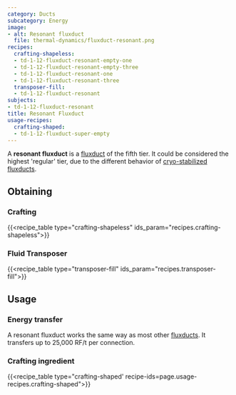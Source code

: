 ```yaml
---
category: Ducts
subcategory: Energy
image:
- alt: Resonant fluxduct
  file: thermal-dynamics/fluxduct-resonant.png
recipes:
  crafting-shapeless:
  - td-1-12-fluxduct-resonant-empty-one
  - td-1-12-fluxduct-resonant-empty-three
  - td-1-12-fluxduct-resonant-one
  - td-1-12-fluxduct-resonant-three
  transposer-fill:
  - td-1-12-fluxduct-resonant
subjects:
- td-1-12-fluxduct-resonant
title: Resonant Fluxduct
usage-recipes:
  crafting-shaped:
  - td-1-12-fluxduct-super-empty
---
```


A **resonant fluxduct** is a [fluxduct](../fluxducts/) of the fifth tier. It
could be considered the highest 'regular' tier, due to the different behavior of
[cryo-stabilized fluxducts](../cryo-stabilized-fluxduct/).


Obtaining
---------

### Crafting
{{<recipe_table type="crafting-shapeless" ids_param="recipes.crafting-shapeless">}}

### Fluid Transposer
{{<recipe_table type="transposer-fill" ids_param="recipes.transposer-fill">}}


Usage
-----

### Energy transfer
A resonant fluxduct works the same way as most other
[fluxducts](../fluxducts/). It transfers up to 25,000 RF/t per connection.

### Crafting ingredient
{{<recipe_table type="crafting-shaped' recipe-ids=page.usage-recipes.crafting-shaped">}}
